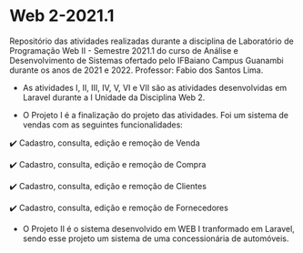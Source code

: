 # Web 2-2021.1

Repositório das atividades realizadas durante a disciplina de Laboratório de Programação Web II - Semestre 2021.1 do curso de Análise e Desenvolvimento de Sistemas ofertado pelo IFBaiano Campus Guanambi durante os anos de 2021 e 2022. Professor: Fabio dos Santos Lima.

- As atividades I, II, III, IV, V, VI e VII são as atividades desenvolvidas em Laravel durante a I Unidade da Disciplina Web 2.

- O Projeto I é a finalização do projeto das atividades. Foi um sistema de vendas com as seguintes funcionalidades:

✔️ Cadastro, consulta, edição e remoção de Venda

✔️ Cadastro, consulta, edição e remoção de Compra

✔️ Cadastro, consulta, edição e remoção de Clientes

✔️ Cadastro, consulta, edição e remoção de Fornecedores

- O Projeto II é o sistema desenvolvido em WEB I tranformado em Laravel, sendo esse projeto um sistema de uma concessionária de automóveis.
